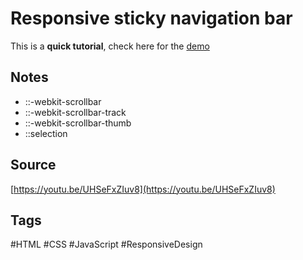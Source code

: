 # Responsive sticky navigation bar
This is a **quick tutorial**, check here for the [demo](https://aldopolojr.github.io/sticky-navigation-bar/)

## Notes
- ::-webkit-scrollbar
- ::-webkit-scrollbar-track
- ::-webkit-scrollbar-thumb
- ::selection


## Source
[https://youtu.be/UHSeFxZIuv8](https://youtu.be/UHSeFxZIuv8)


## Tags
#HTML #CSS #JavaScript #ResponsiveDesign